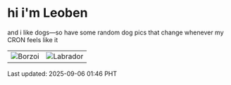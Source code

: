 # hi i'm Leoben

and i like dogs—so have some random dog pics that change whenever my CRON feels like it

|  |  |
|--------|----------|
| ![Borzoi](https://random-dog-vercel.vercel.app/api/random-borzoi?v=1757094389) | ![Labrador](https://random-dog-vercel.vercel.app/api/random-labrador?v=1757094389) |

Last updated: 2025-09-06 01:46 PHT
